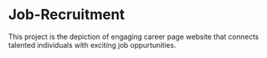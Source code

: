 # Job-Recruitment
This project is the depiction of engaging career page website that connects talented individuals with exciting job oppurtunities.
